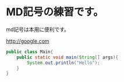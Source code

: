 # MD記号の練習です。

md記号は本用に便利です。

<http://google.com>

```java:Main.java
public class Main{
	public static void main(String[] args){
		System.out.println("Hello");
	}
}	

```
